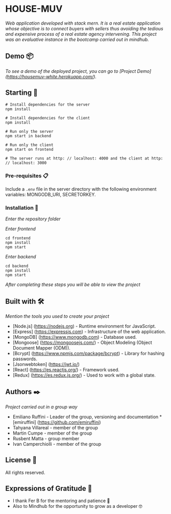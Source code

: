# HOUSE-MUV

_Web application developed with stack mern. It is a real estate application whose objective is to connect buyers with sellers thus avoiding the tedious and expensive process of a real estate agency intervening._
_This project was an evaluative instance in the bootcamp carried out in mindhub._

## Demo 📦

_To see a demo of the deployed project, you can go to [Project Demo] (https://housemuv-white.herokuapp.com/)._

## Starting 🚀

```
# Install dependencies for the server
npm install

# Install dependencies for the client
npm install

# Run only the server
npm start in backend

# Run only the client
npm start on frontend

# The server runs at http: // localhost: 4000 and the client at http: // localhost: 3000
``` 

### Pre-requisites 📋

Include a `.env` file in the server directory with the following environment variables: MONGODB_URI, SECRETORKEY.


### Installation 🔧

_Enter the repository folder_

_Enter frontend_

```
cd frontend
npm install
npm start
``` 

_Enter backend_

```
cd backend
npm install
npm start
```

_After completing these steps you will be able to view the project_


## Built with 🛠️

_Mention the tools you used to create your project_
* [Node.js] (https://nodejs.org) - Runtime environment for JavaScript.
* [Express] (https://expressjs.com) - Infrastructure of the web application.
* [MongoDB] (https://www.mongodb.com) - Database used.
* [Mongoose] (https://mongoosejs.com/) - Object Modeling (Object Document Mapper (ODM)).
* [Bcrypt] (https://www.npmjs.com/package/bcrypt) - Library for hashing passwords.
* [Jsonwebtoken] (https://jwt.io/)
* [React] (https://es.reactjs.org/) - Framework used.
* [Redux] (https://es.redux.js.org/) - Used to work with a global state.


## Authors ✒️

_Project carried out in a group way_

*  Emiliano Ruffini  -  Leader of the group, versioning and documentation * [emiruffini] (https://github.com/emiruffini)
*  Tahyana Villareal  -  member of the group 
*  Martin Cumpe  -  member of the group 
*  Rusbent Matta  - group member 
*  Ivan Camperchiolli  -  member of the group 

## License 📄

All rights reserved.

## Expressions of Gratitude 🎁

* I thank Fer B for the mentoring and patience 🍺
* Also to Mindhub for the opportunity to grow as a developer 🤓



